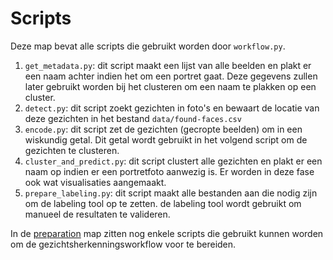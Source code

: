 # Scripts

Deze map bevat alle scripts die gebruikt worden door `workflow.py`.

1. `get_metadata.py`: dit script maakt een lijst van alle beelden en plakt er een naam achter indien het om een portret gaat. Deze gegevens zullen later gebruikt worden bij het clusteren om een naam te plakken op een cluster.
2. `detect.py`: dit script zoekt gezichten in foto's en bewaart de locatie van deze gezichten in het bestand `data/found-faces.csv`
3. `encode.py`: dit script zet de gezichten (gecropte beelden) om in een wiskundig getal. Dit getal wordt gebruikt in het volgend script om de gezichten te clusteren.
4. `cluster_and_predict.py`: dit script clustert alle gezichten en plakt er een naam op indien er een portretfoto aanwezig is. Er worden in deze fase ook wat visualisaties aangemaakt.
5. `prepare_labeling.py`: dit script maakt alle bestanden aan die nodig zijn om de labeling tool op te zetten. de labeling tool wordt gebruikt om manueel de resultaten te valideren.

In de [preparation](preparation/README.md) map zitten nog enkele scripts die gebruikt kunnen worden om de gezichtsherkenningsworkflow voor te bereiden.
